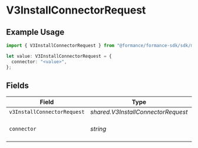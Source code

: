 # V3InstallConnectorRequest

## Example Usage

```typescript
import { V3InstallConnectorRequest } from "@formance/formance-sdk/sdk/models/operations";

let value: V3InstallConnectorRequest = {
  connector: "<value>",
};
```

## Fields

| Field                              | Type                               | Required                           | Description                        |
| ---------------------------------- | ---------------------------------- | ---------------------------------- | ---------------------------------- |
| `v3InstallConnectorRequest`        | *shared.V3InstallConnectorRequest* | :heavy_minus_sign:                 | N/A                                |
| `connector`                        | *string*                           | :heavy_check_mark:                 | The connector to filter by         |